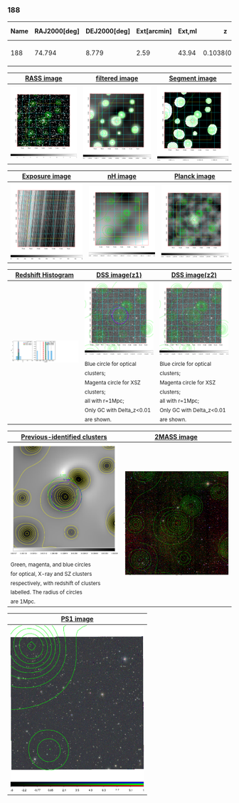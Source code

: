 <div STYLE="page-break-after: always;"></div>

### 188

|Name|RAJ2000[deg]|DEJ2000[deg] |Ext[arcmin]| Ext,ml | z | z_src| C|GC(XSZ,Delta_z<0.01)| GC(OPT,Delta_z<0.01)|GC| R_sig[arcmin] | R500[arcmin] | R500[Mpc]| CRsig[c/s] | CR500[c/s] |L500[1E44 erg/s]|F500[1E-12 erg/s/cm^2]| M500[1E14 Msun]|Tx[keV]|Cnt_sig|Beta|Rc[arcmin]|Comment|Alias|
|---|---|---|---|---|---|------|---|--------|---------|----------|---|---|---|---|---|---|---|---|---|---|---|---|---|---|
|188| 74.794| 8.779| 2.59| 43.94| 0.1038(0.009)| z1, z_xsz| B| MCXC, Tar| A, W| A, MCXC, Tar, W| 14.162| 6.918| 0.791| 0.094(0.036)| 0.086(0.033)| 0.395(0.043)| 1.439(0.158)| 1.56(0.09)| 2.91(0.10)| 105.4| 0.933(-0.088+0.049)| 4.235(-0.523+0.466)| -| k315|

|[RASS image](../image/188/188_img.pdf)|[filtered image](../image/188/188_fil.pdf)|[Segment image](../image/188/188_seg.pdf)|
|-------------------|--------------------|-------------------|
| <img src="../image/188/188_img.png" width="300">  | <img src="../image/188/188_fil.png" width="300">   | <img src="../image/188/188_seg.png" width="300">  |

|[Exposure image](../image/188/188_mex.pdf)| [nH image](../image/188/188_nh.pdf)| [Planck image](../image/188/188_p.pdf)|
|-------------------|--------------------|-------------------|
|<img src="../image/188/188_mex.png" width="300">   | <img src="../image/188/188_nh.png" width="300">    | <img src="../image/188/188_p.png" width="300"> |

|[Redshift Histogram](../image/188/188_zg.pdf) | [DSS image(z1)](../image/188/188_dss_z1.pdf)      |  [DSS image(z2)](../image/188/188_dss_z2.pdf)    |
|-------------------|--------------------|-------------------|
|<img src="../image/188/188_zg.png" width="300"> |<img src="../image/188/188_dss_z1.png" width="300"> <sub><br>Blue circle for optical clusters; <br>Magenta circle for XSZ clusters; <br>all with r=1Mpc; <br>Only GC with Delta_z<0.01 are shown. </sub>| <img src="../image/188/188_dss_z2.png" width="300"><sub><br>Blue circle for optical clusters; <br>Magenta circle for XSZ clusters; <br>all with r=1Mpc; <br>Only GC with Delta_z<0.01 are shown. </sub> |

|[Previous-identified clusters](../image/188/188_gc.pdf) | [2MASS image](../image/188/188_2mass.pdf)      |
|-------------------|-------------------|
|<img src=../image/188/188_gc.png width="300"> <br><sub>Green, magenta, and blue circles <br>for optical, X-ray and SZ clusters <br>respectively, with redshift of clusters <br>labelled. The radius of circles <br>are 1Mpc.</sub>|<img src="../image/188/188_2mass.png" width="300">  |

|[PS1 image](../image/188/188_ps1.pdf)            |
|-------------------|
| <img src="../image/188/188_ps1.png" width="300">  |
